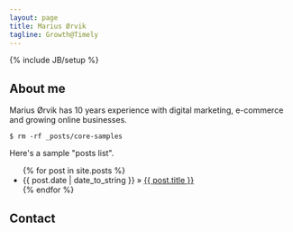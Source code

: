 ```yaml
---
layout: page
title: Marius Ørvik
tagline: Growth@Timely
---
```

{% include JB/setup %}
    
## About me

Marius Ørvik has 10 years experience with digital marketing, e-commerce and growing online businesses.

    $ rm -rf _posts/core-samples

Here's a sample "posts list".

<ul class="posts">
  {% for post in site.posts %}
    <li><span>{{ post.date | date_to_string }}</span> &raquo; <a href="{{ BASE_PATH }}{{ post.url }}">{{ post.title }}</a></li>
  {% endfor %}
</ul>

## Contact


